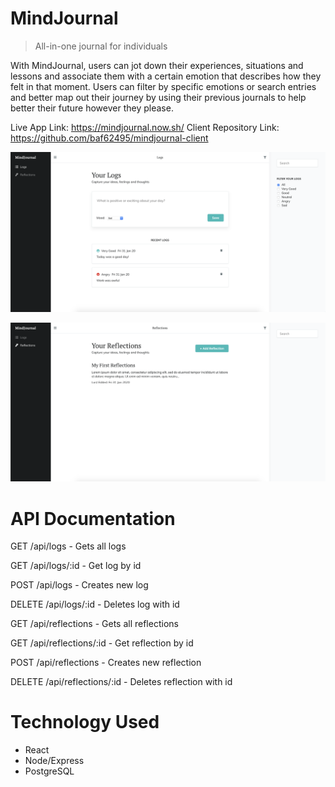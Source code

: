 # MindJournal

> All-in-one journal for individuals

With MindJournal, users can jot down their experiences, situations and lessons and associate them with a certain emotion that describes how they felt in that moment. Users can filter by specific emotions or search entries and better map out their journey by using their previous journals to help better their future however they please.

Live App Link: https://mindjournal.now.sh/
Client Repository Link: https://github.com/baf62495/mindjournal-client

![Logs List With Filters](/screenshots/logs-with-filter.png)

![Main Reflections List](/screenshots/reflections-list.png)

# API Documentation

GET /api/logs - Gets all logs

GET /api/logs/:id - Get log by id

POST /api/logs - Creates new log

DELETE /api/logs/:id - Deletes log with id

GET /api/reflections - Gets all reflections

GET /api/reflections/:id - Get reflection by id

POST /api/reflections - Creates new reflection

DELETE /api/reflections/:id - Deletes reflection with id

# Technology Used

- React
- Node/Express
- PostgreSQL
